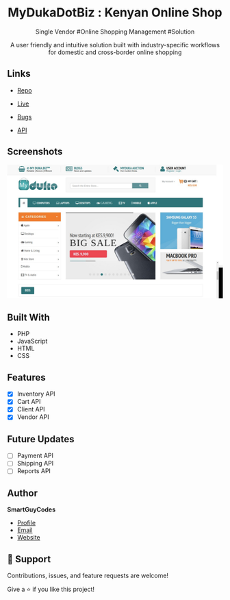 <h1 align="center">MyDukaDotBiz : Kenyan Online Shop</h1>

<p align="center">
	Single Vendor #Online Shopping Management #Solution
</p>

<p align="center">
	A user friendly and intuitive solution built with industry-specific workflows for domestic and cross-border online shopping
</p>

## Links

- [Repo](https://github.com/SmartGuyCodes/MyDukaDotBiz "MyDukaDotBiz Repo")

- [Live](<https://myduka.trucomm.co.ke> "Live View")

- [Bugs](https://github.com/SmartGuyCodes/MyDukaDotBiz/issues "Issues Page")

- [API](<API Link> "API")

## Screenshots

![Home Page](/screenshots/1.jpg "Home Page")

## Built With

- PHP
- JavaScript
- HTML
- CSS

## Features

- [x] Inventory API
- [x] Cart API
- [x] Client API
- [x] Vendor API

## Future Updates

- [ ] Payment API
- [ ] Shipping API
- [ ] Reports API

## Author

**SmartGuyCodes**

- [Profile](https://github.com/SmartGuyCodes "SmartGuyCodes")
- [Email](mailto:smartguycodes@gmail.com?subject=Hi "Hi!")
- [Website](https://trucomm.co.ke "Welcome")

## 🤝 Support

Contributions, issues, and feature requests are welcome!

Give a ⭐️ if you like this project!